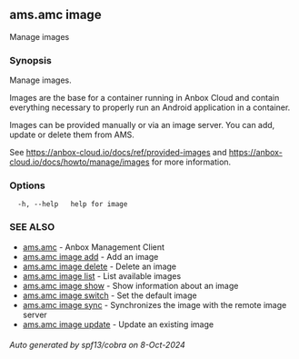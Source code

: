 ## ams.amc image

Manage images

### Synopsis

Manage images.

Images are the base for a container running in Anbox Cloud and contain everything
necessary to properly run an Android application in a container.

Images can be provided manually or via an image server. You can add, update or
delete them from AMS.

See https://anbox-cloud.io/docs/ref/provided-images and
https://anbox-cloud.io/docs/howto/manage/images for more information.


### Options

```
  -h, --help   help for image
```

### SEE ALSO

* [ams.amc](ams.amc.md)	 - Anbox Management Client
* [ams.amc image add](ams.amc_image_add.md)	 - Add an image
* [ams.amc image delete](ams.amc_image_delete.md)	 - Delete an image
* [ams.amc image list](ams.amc_image_list.md)	 - List available images
* [ams.amc image show](ams.amc_image_show.md)	 - Show information about an image
* [ams.amc image switch](ams.amc_image_switch.md)	 - Set the default image
* [ams.amc image sync](ams.amc_image_sync.md)	 - Synchronizes the image with the remote image server
* [ams.amc image update](ams.amc_image_update.md)	 - Update an existing image

###### Auto generated by spf13/cobra on 8-Oct-2024
